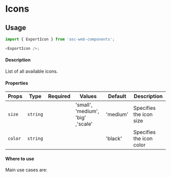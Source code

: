 # Icons

## Usage

```js
import { ExportIcon } from 'asc-web-components';

<ExportIcon />;
```

#### Description

List of all available icons.

#### Properties

| Props   | Type     | Required | Values                                            | Default  | Description                                                                                            |
| ------- | -------- | :------: | ------------------------------------------------- | -------  | ------------------------------------------------------------------------------------------------------ |
| `size`  | `string` |          | 'small', 'medium', 'big' ,'scale'                 | 'medium' | Specifies the icon size                                                                                |
| `color` | `string` |          |                                                   | 'black'  | Specifies the icon color                                                                               |

#### Where to use

Main use cases are:
